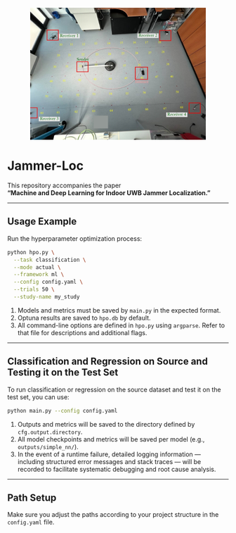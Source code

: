 <p align="center">
  <img src="figures/positions_lab.jpg" alt="Jammer-Loc Figure" width="400"/>
</p>

# Jammer-Loc

This repository accompanies the paper  
**“Machine and Deep Learning for Indoor UWB Jammer Localization.”**

---

## Usage Example

Run the hyperparameter optimization process:

```bash
python hpo.py \
  --task classification \
  --mode actual \
  --framework ml \
  --config config.yaml \
  --trials 50 \
  --study-name my_study
```

1. Models and metrics must be saved by `main.py` in the expected format.  
2. Optuna results are saved to `hpo.db` by default.  
3. All command-line options are defined in `hpo.py` using `argparse`. Refer to that file for descriptions and additional flags.

---

## Classification and Regression on Source and Testing it on the Test Set

To run classification or regression on the source dataset and test it on the test set, you can use:

```bash
python main.py --config config.yaml
```

1. Outputs and metrics will be saved to the directory defined by `cfg.output.directory`.  
2. All model checkpoints and metrics will be saved per model (e.g., `outputs/simple_nn/`).  
3. In the event of a runtime failure, detailed logging information — including structured error messages and stack traces — will be recorded to facilitate systematic debugging and root cause analysis.

---

## Path Setup

Make sure you adjust the paths according to your project structure in the `config.yaml` file.
  

